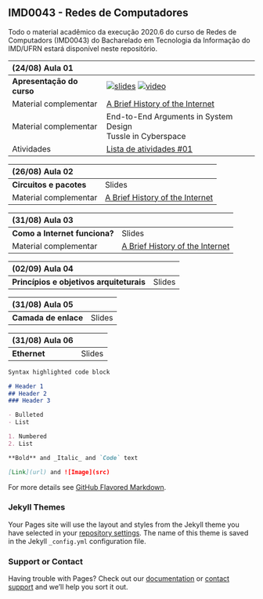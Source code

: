 ## IMD0043 - Redes de Computadores

Todo o material acadêmico da execução 2020.6 do curso de Redes de Computadors (IMD0043) do Bacharelado em Tecnologia da Informação do IMD/UFRN estará disponível neste repositório.

| (24/08) Aula 01     |               |
| :--- | :--- |
| **Apresentação do curso**  | [![slides](https://img.shields.io/badge/-Slides-008ED2?style=flat-square&logo=adobe-acrobat-reader)](http://www.google.com)   [![video](https://img.shields.io/badge/-Vídeoaula-ff0000?style=flat-square&logo=youtube)](http://www.google.com) |
| Material complementar  | [A Brief History of the Internet](https://www.internetsociety.org/internet/history-internet/brief-history-internet/)  |
| Material complementar  | End-to-End Arguments in System Design <br/> Tussle in Cyberspace |
| Atividades | [Lista de atividades #01](https://www.internetsociety.org/internet/history-internet/brief-history-internet/) |


| (26/08) Aula 02        |               |
| :--- | :--- |  
| **Circuitos e pacotes**  | Slides  |
| Material complementar  | [A Brief History of the Internet](https://www.internetsociety.org/internet/history-internet/brief-history-internet/)  |

| (31/08) Aula 03        |               |
| :--- | :--- |
| **Como a Internet funciona?**  | Slides  |
| Material complementar  | [A Brief History of the Internet](https://www.internetsociety.org/internet/history-internet/brief-history-internet/)  |

| (02/09) Aula 04        |               |
| :--- | :--- |
| **Princípios e objetivos arquiteturais**  | Slides  |

| (31/08) Aula 05        |               |
| :--- | :--- |
| **Camada de enlace**  | Slides  |

| (31/08) Aula 06      |               |
| :--- | :--- |
| **Ethernet**  | Slides  |




```markdown
Syntax highlighted code block

# Header 1
## Header 2
### Header 3

- Bulleted
- List

1. Numbered
2. List

**Bold** and _Italic_ and `Code` text

[Link](url) and ![Image](src)
```

For more details see [GitHub Flavored Markdown](https://guides.github.com/features/mastering-markdown/).

### Jekyll Themes

Your Pages site will use the layout and styles from the Jekyll theme you have selected in your [repository settings](https://github.com/danilocurvelo/imd0043/settings). The name of this theme is saved in the Jekyll `_config.yml` configuration file.

### Support or Contact

Having trouble with Pages? Check out our [documentation](https://help.github.com/categories/github-pages-basics/) or [contact support](https://github.com/contact) and we’ll help you sort it out.
